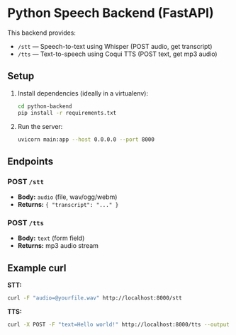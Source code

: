 # Python Speech Backend (FastAPI)

This backend provides:
- `/stt` — Speech-to-text using Whisper (POST audio, get transcript)
- `/tts` — Text-to-speech using Coqui TTS (POST text, get mp3 audio)

## Setup

1. Install dependencies (ideally in a virtualenv):
   ```bash
   cd python-backend
   pip install -r requirements.txt
   ```

2. Run the server:
   ```bash
   uvicorn main:app --host 0.0.0.0 --port 8000
   ```

## Endpoints

### POST `/stt`
- **Body:** `audio` (file, wav/ogg/webm)
- **Returns:** `{ "transcript": "..." }`

### POST `/tts`
- **Body:** `text` (form field)
- **Returns:** mp3 audio stream

## Example curl

**STT:**
```bash
curl -F "audio=@yourfile.wav" http://localhost:8000/stt
```

**TTS:**
```bash
curl -X POST -F "text=Hello world!" http://localhost:8000/tts --output out.mp3
```
